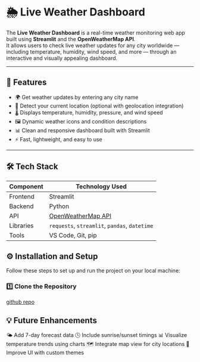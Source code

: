 # 🌦️ Live Weather Dashboard 

The **Live Weather Dashboard** is a real-time weather monitoring web app built using **Streamlit** and the **OpenWeatherMap API**.  
It allows users to check live weather updates for any city worldwide — including temperature, humidity, wind speed, and more — through an interactive and visually appealing dashboard.

---

## 🚀 Features

- 🌍 Get weather updates by entering any city name  
- 📍 Detect your current location (optional with geolocation integration)  
- 🌡️ Displays temperature, humidity, pressure, and wind speed  
- 🖼️ Dynamic weather icons and condition descriptions  
- 📊 Clean and responsive dashboard built with Streamlit  
- ⚡ Fast, lightweight, and easy to use  

---

## 🛠️ Tech Stack

| Component | Technology Used |
|------------|-----------------|
| Frontend | Streamlit |
| Backend | Python |
| API | [OpenWeatherMap API](https://openweathermap.org/api) |
| Libraries | `requests`, `streamlit`, `pandas`, `datetime` |
| Tools | VS Code, Git, pip |


## ⚙️ Installation and Setup

Follow these steps to set up and run the project on your local machine:

### 1️⃣ Clone the Repository

[github repo](https://github.com/Vikidas/Live-weather-dashboard)

## 💡 Future Enhancements

🌤️ Add 7-day forecast data
🕓 Include sunrise/sunset timings
📊 Visualize temperature trends using charts
🗺️ Integrate map view for city locations
🎨 Improve UI with custom themes
